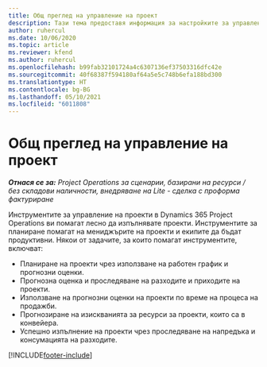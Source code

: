 ```yaml
---
title: Общ преглед на управление на проект
description: Тази тема предоставя информация за настройките за управление на проекти в Dynamics 365 Project Operations.
author: ruhercul
ms.date: 10/06/2020
ms.topic: article
ms.reviewer: kfend
ms.author: ruhercul
ms.openlocfilehash: b99fab32101724a4c6307136ef37503316dfc42e
ms.sourcegitcommit: 40f68387f594180af64a5e5c748b6efa188bd300
ms.translationtype: HT
ms.contentlocale: bg-BG
ms.lasthandoff: 05/10/2021
ms.locfileid: "6011808"
---
```

# <a name="project-management-overview"></a>Общ преглед на управление на проект

_**Отнася се за:** Project Operations за сценарии, базирани на ресурси / без складови наличности, внедряване на Lite - сделка с проформа фактуриране_

Инструментите за управление на проекти в Dynamics 365 Project Operations ви помагат лесно да изпълнявате проекти. Инструментите за планиране помагат на мениджърите на проекти и екипите да бъдат продуктивни. Някои от задачите, за които помагат инструментите, включват:

- Планиране на проекти чрез използване на работен график и прогнозни оценки.
- Прогнозна оценка и проследяване на разходите и приходите на проекти.
- Използване на прогнозни оценки на проекти по време на процеса на продажби.
- Прогнозиране на изискванията за ресурси за проекти, които са в конвейера.
- Успешно изпълнение на проекти чрез проследяване на напредъка и консумацията на разходите.


[!INCLUDE[footer-include](../includes/footer-banner.md)]